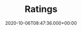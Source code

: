 ---
title: Ratings
description: "Ratings"
date: 2020-10-06T08:47:36.000+00:00
images: []
type: fullRatings
---